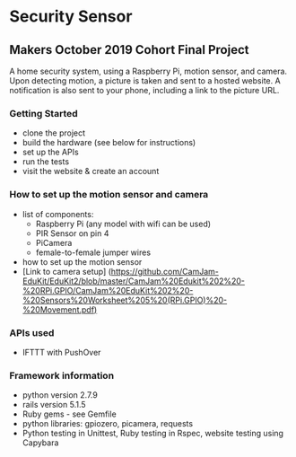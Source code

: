 # Security Sensor
## Makers October 2019 Cohort Final Project

A home security system, using a Raspberry Pi, motion sensor, and camera. Upon detecting motion, a picture is taken and sent to a hosted website. A notification is also sent to your phone, including a link to the picture URL.

### Getting Started
- clone the project
- build the hardware (see below for instructions)
- set up the APIs
- run the tests
- visit the website & create an account

### How to set up the motion sensor and camera
- list of components:
  - Raspberry Pi (any model with wifi can be used)
  - PIR Sensor on pin 4
  - PiCamera
  - female-to-female jumper wires
- how to set up the motion sensor
- [Link to camera setup] (https://github.com/CamJam-EduKit/EduKit2/blob/master/CamJam%20Edukit%202%20-%20RPi.GPIO/CamJam%20EduKit%202%20-%20Sensors%20Worksheet%205%20(RPi.GPIO)%20-%20Movement.pdf)

### APIs used
- IFTTT with PushOver

### Framework information
- python version 2.7.9
- rails version 5.1.5
- Ruby gems - see Gemfile
- python libraries: gpiozero, picamera, requests
- Python testing in Unittest, Ruby testing in Rspec, website testing using Capybara
